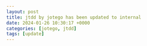 ```yaml
---
layout: post
title: jtdd by jotego has been updated to internal
date: 2024-01-26 10:30:17 +0000
categories: [jotego, jtdd]
tags: [update]
---
```


